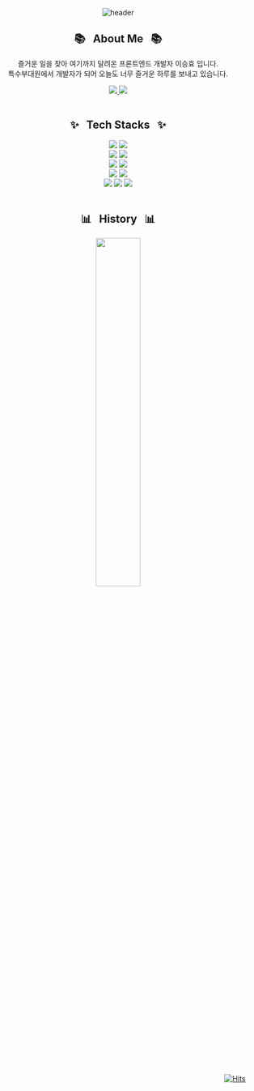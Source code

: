 <div align="center">
  
  ![header](https://capsule-render.vercel.app/api?type=waving&color=6495ED&height=200&section=header&text=Hello%20I'm%20Seunghyo%20🥸&&fontColor=ffffff&&fontSize=40)
  
</div>

  
<div align="center">
  
  ## 📚 &nbsp; About Me &nbsp; 📚
  
  즐거운 일을 찾아 여기까지 달려온 프론트엔드 개발자 이승효 입니다.
  <br>
  특수부대원에서 개발자가 되어 오늘도 너무 즐거운 하루를 보내고 있습니다.
  <br>
  
   <a href="https://hyoloui.tistory.com/" target="_blank">
     <img src="https://img.shields.io/badge/Blog-203997?style=for-the-badge&logo=Tistory&logoColor=000000">
  </a>
      
  <a href="mailto:tmdgy9272@gmail.com">
    <img src="https://img.shields.io/badge/Gmail-d14836?style=for-the-badge&logo=Gmail&logoColor=white&link=tmdgy9272@gmail.com"/>
  </a>

  <br>
  <br>

## ✨ &nbsp; Tech Stacks &nbsp; ✨

  <img src="https://img.shields.io/badge/HTML5-E34F26?style=for-the-badge&logo=HTML5&logoColor=FFFFFF">
  <img src="https://img.shields.io/badge/CSS3-1572B6?style=for-the-badge&logo=CSS3&logoColor=FFFFFF">
  
  <br>
  
  <img src="https://img.shields.io/badge/Scss-CC6699?style=for-the-badge&logo=Sass&logoColor=FFFFFF">  
  <img src="https://img.shields.io/badge/Styled Components-DB7093?style=for-the-badge&logo=styled-components&logoColor=FFFFFF">
  
  <br>

  <img src="https://img.shields.io/badge/JavaScript-F7DF1E?style=for-the-badge&logo=JavaScript&logoColor=000000">
  <img src="https://img.shields.io/badge/TypeScript-3178C6?style=for-the-badge&logo=TypeScript&logoColor=FFFFFF">
  
  <br>

  <img src="https://img.shields.io/badge/React-61DAFB?style=for-the-badge&logo=React&logoColor=000000">
  <img src="https://img.shields.io/badge/Next-FFFFFF?style=for-the-badge&logo=Next.js&logoColor=000000">
  
  <br>
  
  <img src="https://img.shields.io/badge/Redux-764ABC?style=for-the-badge&logo=Redux&logoColor=000000"> 
  <img src="https://img.shields.io/badge/Recoil-3578E5?style=for-the-badge&logo=Recoil&logoColor=000000"> 
  <img src="https://img.shields.io/badge/React Query-FF4154?style=for-the-badge&logo=React Query&logoColor=FFFFFF">

  <br> 
  <br>
  
## 📊 &nbsp; History &nbsp; 📊
  
  <img src="https://github-readme-stats.vercel.app/api?username=hyoloui&theme=tokyonight&show_icons=true" width="42%" />
  
</div>



<div align="right"> 
  
[![Hits](https://hits.seeyoufarm.com/api/count/incr/badge.svg?url=https%3A%2F%2Fgithub.com%2Fhyoloui&count_bg=%2380A5FF&title_bg=%23555555&icon=smugmug.svg&icon_color=%23F1F1F1&title=today&edge_flat=false)](https://hits.seeyoufarm.com)
  
</div>
<!--
**hiheecho/hiheecho** is a ✨ _special_ ✨ repository because its `README.md` (this file) appears on your GitHub profile.

Here are some ideas to get you started:

- 🔭 I'm currently working on ...
- 🌱 I'm currently learning ...
- 👯 I'm looking to collaborate on ...
- 🤔 I'm looking for help with ...
- 💬 Ask me about ...
- 📫 How to reach me: ...
- 😄 Pronouns: ...
- ⚡ Fun fact: ...
-->

